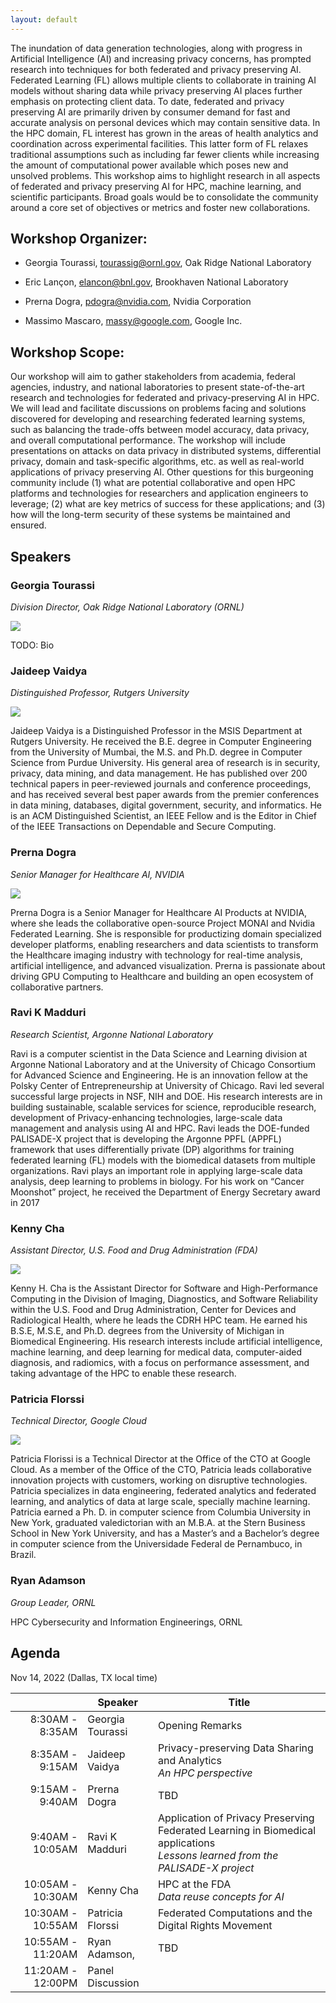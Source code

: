 ```yaml
---
layout: default
---
```



The inundation of data generation technologies, along with progress in Artificial Intelligence (AI) and increasing privacy concerns, has prompted research into techniques for both federated and privacy preserving AI. Federated Learning (FL) allows multiple clients to collaborate in training AI models without sharing data while privacy preserving AI places further emphasis on protecting client data. To date, federated and privacy preserving AI are primarily driven by consumer demand for fast and accurate analysis on personal devices which may contain sensitive data. In the HPC domain, FL interest has grown in the areas of health analytics and coordination across experimental facilities. This latter form of FL relaxes traditional assumptions such as including far fewer clients while increasing the amount of computational power available which poses new and unsolved problems. This workshop aims to highlight research in all aspects of federated and privacy preserving AI for HPC, machine learning, and scientific participants. Broad goals would be to consolidate the community around a core set of objectives or metrics and foster new collaborations.


## Workshop Organizer:

* Georgia Tourassi, tourassig@ornl.gov, Oak Ridge National Laboratory

* Eric Lançon,  elancon@bnl.gov, Brookhaven National Laboratory

* Prerna Dogra, pdogra@nvidia.com, Nvidia Corporation

* Massimo Mascaro, massy@google.com, Google Inc.

## Workshop Scope:

Our workshop will aim to gather stakeholders from academia, federal agencies, industry, and national laboratories to present state-of-the-art research and technologies for federated and privacy-preserving AI in HPC. We will lead and facilitate discussions on problems facing and solutions discovered for developing and researching federated learning systems, such as balancing the trade-offs between model accuracy, data privacy, and overall computational performance. The workshop will include presentations on attacks on data privacy in distributed systems, differential privacy, domain and task-specific algorithms, etc. as well as real-world applications of privacy preserving AI. Other questions for this burgeoning community include (1) what are potential collaborative and open HPC platforms and technologies for researchers and application engineers to leverage; (2) what are key metrics of success for these applications; and (3) how will the long-term security of these systems be maintained and ensured. 

## Speakers

### Georgia Tourassi
*Division Director, Oak Ridge National Laboratory (ORNL)*

<div class="bio-image"><img src="/images/g-tourassi.png"></div>

TODO: Bio


### Jaideep Vaidya
*Distinguished Professor, Rutgers University*

<div class="bio-image"><img src="/images/j-vaidya.jpg"/></div>

Jaideep Vaidya is a Distinguished Professor in the MSIS Department at Rutgers University. He received the B.E. degree in
Computer Engineering from the University of Mumbai, the M.S. and Ph.D. degree in Computer Science from Purdue University.
His general area of research is in security, privacy, data mining, and data management. He has published over 200
technical papers in peer-reviewed journals and conference proceedings, and has received several best paper awards from
the premier conferences in data mining, databases, digital government, security, and informatics. He is an ACM
Distinguished Scientist, an IEEE Fellow and is the Editor in Chief of the IEEE Transactions on Dependable and Secure
Computing.


### Prerna Dogra
*Senior Manager for Healthcare AI, NVIDIA*

<div class="bio-image"><img src="/images/p-dogra.png"/></div>

Prerna Dogra is a Senior Manager for Healthcare AI Products at NVIDIA, where she leads the collaborative open-source
Project MONAI and Nvidia Federated Learning. She is responsible for productizing domain specialized developer platforms,
enabling researchers and data scientists to transform the Healthcare imaging industry with technology for real-time
analysis, artificial intelligence, and advanced visualization. Prerna is passionate about driving GPU Computing to
Healthcare and building an open ecosystem of collaborative partners.


### Ravi K Madduri
*Research Scientist, Argonne National Laboratory*

Ravi is a computer scientist in the Data Science and Learning division at Argonne National Laboratory and at the
University of Chicago Consortium for Advanced Science and Engineering. He is an innovation fellow at the Polsky Center
of Entrepreneurship at University of Chicago. Ravi led several successful large projects in NSF, NIH and DOE. His
research interests are in building sustainable, scalable services for science, reproducible research, development of
Privacy-enhancing technologies, large-scale data management and analysis using AI and HPC. Ravi leads the DOE-funded
PALISADE-X project that is developing the Argonne PPFL (APPFL) framework that uses differentially private (DP)
algorithms for training federated learning (FL) models with the biomedical datasets from multiple organizations. Ravi
plays an important role in applying large-scale data analysis, deep learning to problems in biology. For his work on
“Cancer Moonshot” project, he received the Department of Energy Secretary award in 2017


### Kenny Cha
*Assistant Director, U.S. Food and Drug Administration (FDA)*

<div class="bio-image"><img src="/images/k-cha.jpg"/></div>

Kenny H. Cha is the Assistant Director for Software and High-Performance Computing in the Division of Imaging,
Diagnostics, and Software Reliability within the U.S. Food and Drug Administration, Center for Devices and Radiological
Health, where he leads the CDRH HPC team. He earned his B.S.E, M.S.E, and Ph.D. degrees from the University of Michigan
in Biomedical Engineering. His research interests include artificial intelligence, machine learning, and deep learning
for medical data, computer-aided diagnosis, and radiomics, with a focus on performance assessment, and taking advantage
of the HPC to enable these research.


### Patricia Florssi
*Technical Director, Google Cloud*

<div class="bio-image"><img src="/images/p-florssi.png"/></div>

Patricia Florissi is a Technical Director at the Office of the CTO at Google Cloud. As a member of the Office of the
CTO, Patricia leads collaborative innovation projects with customers, working on disruptive technologies. Patricia
specializes in data engineering, federated analytics and federated learning, and analytics of data at large scale,
specially machine learning. Patricia earned a Ph. D. in computer science from Columbia University in New York, graduated
valedictorian with an M.B.A. at the Stern Business School in New York University, and has a Master’s and a Bachelor’s
degree in computer science from the Universidade Federal de Pernambuco, in Brazil.


### Ryan Adamson
*Group Leader, ORNL*

HPC Cybersecurity and Information Engineerings, ORNL

## Agenda
Nov 14, 2022 (Dallas, TX local time)

<div id="agenda-table"></div>

|                   | Speaker          | Title                                                                                                                                |
|------------------:|------------------|--------------------------------------------------------------------------------------------------------------------------------------|
| 8:30AM - 8:35AM   | Georgia Tourassi | Opening Remarks                                                                                                                      |
| 8:35AM - 9:15AM   | Jaideep Vaidya   | Privacy-preserving Data Sharing and Analytics <br/> *An HPC perspective*                                                             |
| 9:15AM - 9:40AM   | Prerna Dogra     | TBD                                                                                                                                  |
| 9:40AM - 10:05AM  | Ravi K Madduri   | Application of Privacy Preserving Federated Learning in Biomedical applications <br/> *Lessons learned from the PALISADE-X project*  |
| 10:05AM - 10:30AM | Kenny Cha        | HPC at the FDA <br/> *Data reuse concepts for AI*                                                                                    |
| 10:30AM - 10:55AM | Patricia Florssi | Federated Computations and the Digital Rights Movement                                                                               |
| 10:55AM - 11:20AM | Ryan Adamson,    | TBD                                                                                                                                  |
| 11:20AM - 12:00PM | Panel Discussion |                                                                                                                                      |
